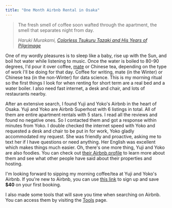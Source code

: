 ```yaml
---
title: "One Month Airbnb Rental in Osaka"
---
```


> The fresh smell of coffee soon wafted through the apartment, the smell that separates night from day. 
>
> <cite>Haruki Murakami, [Colorless Tsukuru Tazaki and His Years of Pilgrimage](http://amzn.to/2neKa5T)</cite>

One of my wordly pleasures is to sleep like a baby, rise up with the Sun, and boil hot water while listening to music. Once the water is boiled to 80-90 degrees, I'd pour it over coffee, [mate](http://amzn.to/2nQe4AL) or Chinese tea, depending on the type of work I'll be doing for that day. Coffee for writing, mate (in the Winter) or Chinese tea (in the non-Winter) for data science. This is my morning ritual so the first things I look for when renting for short term are a real bed and a water boiler. I also need fast internet, a desk and chair, and lots of restaurants nearby. 

After an extensive search, I found Yuji and Yoko's Airbnb in the heart of Osaka. Yuji and Yoko are Airbnb Superhost with 6 listings in total. All of them are entire apartment rentals with 5 stars. I read all the reviews and found no negative ones. So I contacted them and got a response within minutes from Yoko. I double checked the internet speed with Yoko and requested a desk and chair to be put in for work, Yoko gladly accommodated my request. She was friendly and proactive, asking me to text her if I have questions or need anything. Her English was excellent which makes things much easier. Oh, there's one more thing, Yuji and Yoko are also foodies. You can check out [their Airbnb profile](https://www.airbnb.com/users/show/85469839) to learn more about them and see what other people have said about their properties and hosting.

I'm looking forward to sipping my morning coffee/tea at Yuji and Yoko's Airbnb. If you're new to Airbnb, you can use [this link](https://www.airbnb.com/c/guangmingl26) to sign up and save **$40** on your first booking. 

I also made some tools that will save you time when searching on Airbnb. You can access them by visiting the [Tools](https://chilledtofu.com/tools/) page.